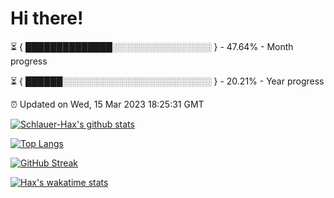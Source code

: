 # Hi there!

⏳ { ██████████████░░░░░░░░░░░░░░░░ } - 47.64% - Month progress

⏳ { ██████░░░░░░░░░░░░░░░░░░░░░░░░ } - 20.21% - Year progress

⏰ Updated on Wed, 15 Mar 2023 18:25:31 GMT


[![Schlauer-Hax's github stats](https://github-readme-stats.vercel.app/api?username=Schlauer-Hax&show_icons=true&theme=dark&count_private=true)](https://github.com/Schlauer-Hax)


[![Top Langs](https://github-readme-stats.vercel.app/api/top-langs/?username=Schlauer-Hax&layout=compact&theme=dark)](https://github.com/Schlauer-Hax?tab=repositories)

[![GitHub Streak](https://streak-stats.demolab.com?user=Schlauer-Hax&theme=dark)](https://git.io/streak-stats)

[![Hax's wakatime stats](https://github-readme-stats.vercel.app/api/wakatime?username=Hax&theme=dark)](https://wakatime.com/@Hax)

